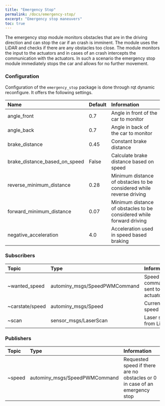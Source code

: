```yaml
---
title: "Emergency Stop"
permalink: /docs/emergency-stop/
excerpt: "Emergency stop maneuvers"
toc: true
---
```

The emergency stop module monitors obstacles that are in the driving direction and can stop the car if an crash is imminent. The module uses the LiDAR and checks if there are any obstacles too close. The module monitors the input to the actuators and in cases of an crash intercepts the communication with the actuators. In such a scenario the emergency stop module immediately stops the car and allows for no further movement.

### Configuration
Configuration of the `emergency_stop` package is done through rqt dynamic reconfigure. It offers the following settings.

| Name                          | Default | Information                                                          |
|:------------------------------|:--------|:---------------------------------------------------------------------|
| angle_front                   | 0.7     | Angle in front of the car to monitor                                 |
| angle_back                    | 0.7     | Angle in back of the car to monitor                                  |
| brake_distance                | 0.45    | Constant brake distance                                              |
| brake_distance_based_on_speed | False   | Calculate brake distance based on speed                              |
| reverse_minimum_distance      | 0.28    | Minimum distance of obstacles to be considered while reverse driving |
| forward_minimum_distance      | 0.07    | Minimum distance of obstacles to be considered while forward driving |
| negative_acceleration         | 4.0     | Acceleration used in speed based braking                             |

### Subscribers

| Topic           | Type                          | Information                    |
|:----------------|:------------------------------|:-------------------------------|
| ~wanted_speed   | autominy_msgs/SpeedPWMCommand | Speed command sent to actuator |
| ~carstate/speed | autominy_msgs/Speed           | Current car speed              |
| ~scan           | sensor_msgs/LaserScan         | Laser scan from LiDAR          |

### Publishers

| Topic  | Type                          | Information                                                                 |
|:-------|:------------------------------|:----------------------------------------------------------------------------|
| ~speed | autominy_msgs/SpeedPWMCommand | Requested speed if there are no obstacles or 0 in case of an emergency stop |
